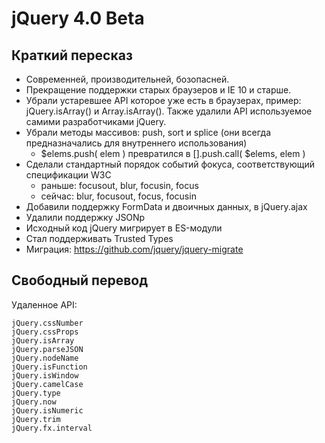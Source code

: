 # jQuery 4.0 Beta

## Краткий пересказ
- Современней, производительней, бозопасней.
- Прекращение поддержки старых браузеров и IE 10 и старше.
- Убрали устаревшее API которое уже есть в браузерах, пример: jQuery.isArray() и Array.isArray(). Также удалили API используемое самими разработчиками jQuery.
- Убрали методы массивов: push, sort и splice (они всегда предназначались для внутреннего использования)
  - $elems.push( elem ) превратился в [].push.call( $elems, elem )
- Сделали стандартный порядок событий фокуса, соответствующий спецификации W3C
  - раньше: focusout, blur, focusin, focus
  - сейчас: blur, focusout, focus, focusin
- Добавили поддержку FormData и двоичных данных, в jQuery.ajax
- Удалили поддержку JSONp
- Исходный код jQuery мигрирует в ES-модули
- Стал поддерживать Trusted Types
- Миграция: https://github.com/jquery/jquery-migrate

## Свободный перевод

Удаленное API:

    jQuery.cssNumber
    jQuery.cssProps
    jQuery.isArray
    jQuery.parseJSON
    jQuery.nodeName
    jQuery.isFunction
    jQuery.isWindow
    jQuery.camelCase
    jQuery.type
    jQuery.now
    jQuery.isNumeric
    jQuery.trim
    jQuery.fx.interval
